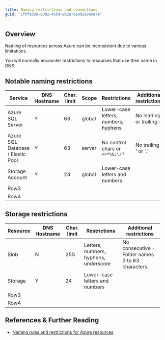 ```yaml
---
title: Naming restrictions and conventions
guid: "1f0fad8e-c002-46bd-8b2a-b10d290abe7a"
---
```


## Overview

Naming of resources across Azure can be inconsistent due to various limitations.

You will normally encounter restrictions to resources that use their name in DNS.

## Notable naming restrictions

| Service            | DNS Hostname | Char. limit | Scope                          | Restrictions                         | Additional restrictions    |
|--------------------|--------------|-------------|--------------------------------|--------------------------------------|----------------------------|
| Azure SQL Server   | Y            | 63          | global                         | Lower-case letters, numbers, hyphens | No leading or trailing `-` |
| Azure SQL Database / Elastic Pool | Y            | 63          | server                         | No control chars or `<>*%&:\/?`      | No trailing ' ' or '.'     |
| Storage Account | Y            | 24          | global  | Lower-case letters and numbers                |                            |
| Row3               |              |             |                                |                                      |                            |
| Row4               |              |             |                                |                                      |                            |

## Storage restrictions

| Resource          | DNS Hostname | Char. limit | Restrictions                        | Additional restrictions    |
|------------------|--------------|-------------|-------------------------------------|----------------------------|
| Blob | N           | 255          | Letters, numbers, hyphens, underscore | No consecutive `-`. Folder names 3 to 63 characters. |
| Storage | Y | 24 | Lower-case letters and numbers |                            |
| Row3             |              |             |                                     |                            |
| Row4             |              |             |                                     |                            |

## References & Further Reading

* [Naming rules and restrictions for Azure resources](https://docs.microsoft.com/azure/azure-resource-manager/management/resource-name-rules)
